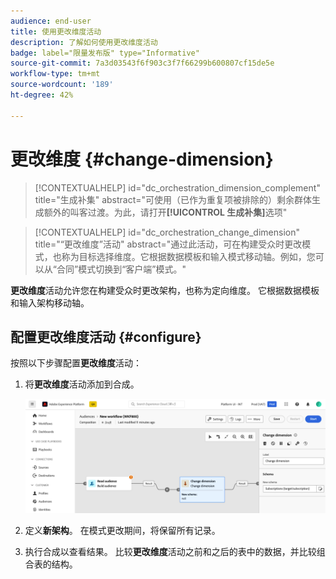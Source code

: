```yaml
---
audience: end-user
title: 使用更改维度活动
description: 了解如何使用更改维度活动
badge: label="限量发布版" type="Informative"
source-git-commit: 7a3d03543f6f903c3f7f66299b600807cf15de5e
workflow-type: tm+mt
source-wordcount: '189'
ht-degree: 42%

---
```



# 更改维度 {#change-dimension}

>[!CONTEXTUALHELP]
>id="dc_orchestration_dimension_complement"
>title="生成补集"
>abstract="可使用（已作为重复项被排除的）剩余群体生成额外的叫客过渡。为此，请打开&#x200B;**[!UICONTROL 生成补集]**&#x200B;选项"

>[!CONTEXTUALHELP]
>id="dc_orchestration_change_dimension"
>title="“更改维度”活动"
>abstract="通过此活动，可在构建受众时更改模式，也称为目标选择维度。它根据数据模板和输入模式移动轴。例如，您可以从“合同”模式切换到“客户端”模式。"

**更改维度**&#x200B;活动允许您在构建受众时更改架构，也称为定向维度。 它根据数据模板和输入架构移动轴。

## 配置更改维度活动 {#configure}

按照以下步骤配置&#x200B;**更改维度**&#x200B;活动：

1. 将&#x200B;**更改维度**&#x200B;活动添加到合成。

   ![](../assets/change-dimension.png)

1. 定义&#x200B;**新架构**。 在模式更改期间，将保留所有记录。

1. 执行合成以查看结果。 比较&#x200B;**更改维度**&#x200B;活动之前和之后的表中的数据，并比较组合表的结构。

<!--
## Example {#example}

In this example, we want to send an SMS delivery to all the profiles who have made a purchase. To do this, we first use a **[!UICONTROL Build audience]** activity linked to a custom "Purchase" targeting dimension to target all purchases that occurred.

We then use a **[!UICONTROL Change dimension]** activity to switch the workflow targeting dimension to "Recipients". This allows us to be able to target the recipients who match the query.
-->



<!-- on parle de dimension, mais dans UI "schema", va rester comme ça ?-->